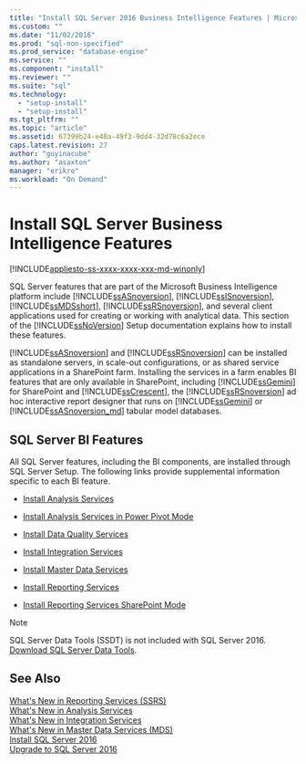 ```yaml
---
title: "Install SQL Server 2016 Business Intelligence Features | Microsoft Docs"
ms.custom: ""
ms.date: "11/02/2016"
ms.prod: "sql-non-specified"
ms.prod_service: "database-engine"
ms.service: ""
ms.component: "install"
ms.reviewer: ""
ms.suite: "sql"
ms.technology: 
  - "setup-install"
  - "setup-install"
ms.tgt_pltfrm: ""
ms.topic: "article"
ms.assetid: 67399b24-e48a-49f3-9dd4-32d78c6a2ece
caps.latest.revision: 27
author: "guyinacube"
ms.author: "asaxton"
manager: "erikre"
ms.workload: "On Demand"
---
```

# Install SQL Server Business Intelligence Features
[!INCLUDE[appliesto-ss-xxxx-xxxx-xxx-md-winonly](../../includes/appliesto-ss-xxxx-xxxx-xxx-md-winonly.md)]

  SQL Server features that are part of the Microsoft Business Intelligence platform include [!INCLUDE[ssASnoversion](../../includes/ssasnoversion-md.md)], [!INCLUDE[ssISnoversion](../../includes/ssisnoversion-md.md)], [!INCLUDE[ssMDSshort](../../includes/ssmdsshort-md.md)], [!INCLUDE[ssRSnoversion](../../includes/ssrsnoversion-md.md)], and several client applications used for creating or working with analytical data. This section of the [!INCLUDE[ssNoVersion](../../includes/ssnoversion-md.md)] Setup documentation explains how to install these features.  
  
 [!INCLUDE[ssASnoversion](../../includes/ssasnoversion-md.md)] and [!INCLUDE[ssRSnoversion](../../includes/ssrsnoversion-md.md)] can be installed as standalone servers, in scale-out configurations, or as shared service applications in a SharePoint farm. Installing the services in a farm enables BI features that are only available in SharePoint, including [!INCLUDE[ssGemini](../../includes/ssgemini-md.md)] for SharePoint and [!INCLUDE[ssCrescent](../../includes/sscrescent-md.md)], the [!INCLUDE[ssRSnoversion](../../includes/ssrsnoversion-md.md)] ad hoc interactive report designer that runs on [!INCLUDE[ssGemini](../../includes/ssgemini-md.md)] or [!INCLUDE[ssASnoversion_md](../../includes/ssasnoversion-md.md)] tabular model databases.  
  
## SQL Server BI Features  
 All SQL Server features, including the BI components, are installed through SQL Server Setup. The following links provide supplemental information specific to each BI feature.  
  
-   [Install Analysis Services](../../analysis-services/instances/install-windows/install-analysis-services.md)  
  
-   [Install Analysis Services in Power Pivot Mode](../../analysis-services/instances/install-windows/install-analysis-services-in-power-pivot-mode.md)  
  
-   [Install Data Quality Services](../../data-quality-services/install-windows/install-data-quality-services.md)  
  
-   [Install Integration Services](../../integration-services/install-windows/install-integration-services.md)  
  
-   [Install Master Data Services](../../master-data-services/install-windows/install-master-data-services.md)  
  
-   [Install Reporting Services](../../reporting-services/install-windows/install-reporting-services.md)  
  
-   [Install Reporting Services SharePoint Mode](../../reporting-services/install-windows/install-reporting-services-sharepoint-mode.md)  

> [!NOTE]
> SQL Server Data Tools (SSDT) is not included with SQL Server 2016. [Download SQL Server Data Tools](http://go.microsoft.com/fwlink/?LinkID=616714).
  
## See Also  
 [What's New in Reporting Services &#40;SSRS&#41;](http://msdn.microsoft.com/en-us/bc909063-6b84-4b3a-80d2-e93fc04b4b9d)   
 [What's New in Analysis Services](../../analysis-services/what-s-new-in-analysis-services.md)   
 [What's New in Integration Services](../../integration-services/what-s-new-in-integration-services-in-sql-server-2016.md)   
 [What's New in Master Data Services &#40;MDS&#41;](../../master-data-services/what-s-new-in-master-data-services-mds.md)   
 [Install SQL Server 2016](../../database-engine/install-windows/install-sql-server.md)   
 [Upgrade to SQL Server 2016](../../database-engine/install-windows/upgrade-sql-server.md)  
  
  
